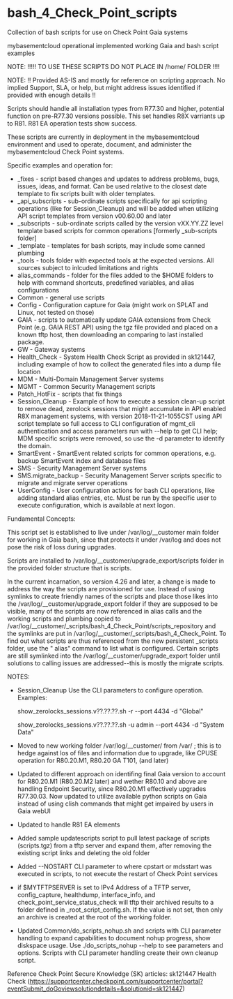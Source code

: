 # bash_4_Check_Point_scripts
Collection of bash scripts for use on Check Point Gaia systems

mybasementcloud operational implemented working Gaia and bash script examples

NOTE:  !!!!! TO USE THESE SCRIPTS DO NOT PLACE IN /home/<user> FOLDER !!!!

NOTE:  !! Provided AS-IS and mostly for reference on scripting approach.  No implied Support, SLA, or help, but might address issues identified if provided with enough details !!

Scripts should handle all installation types from R77.30 and higher, potential function on pre-R77.30 versions possible.  This set handles R8X varriants up to R81.  R81 EA operation tests show success.

These scripts are currently in deployment in the mybasementcloud environment and used to operate, document, and administer the mybasementcloud Check Point systems.

Specific examples and operation for:
- _fixes - script based changes and updates to address problems, bugs, issues, ideas, and format.  Can be used relative to the closest date template to fix scripts built with older templates.
- _api_subscripts - sub-ordinate scripts specifically for api scripting operations (like for Session_Cleanup) and will be added when utilizing API script templates from version v00.60.00 and later
- _subscripts - sub-ordinate scripts called by the version vXX.YY.ZZ level template based scripts for common operations [formerly _sub-scripts folder]
- _template - templates for bash scripts, may include some canned plumbing
- _tools - tools folder with expected tools at the expected versions.  All sources subject to inlcuded limitations and rights
- alias_commands - folder for the files added to the $HOME folders to help with command shortcuts, predefined variables, and alias configurations
- Common - general use scripts
- Config - Configuration capture for Gaia (might work on SPLAT and Linux, not tested on those)
- GAIA - scripts to automatically update GAIA extensions from Check Point (e.g. GAIA REST API) using the tgz file provided and placed on a known tftp host, then downloading an comparing to last installed package.
- GW - Gateway systems
- Health_Check - System Health Check Script as provided in sk121447, including example of how to collect the generated files into a dump file location
- MDM - Multi-Domain Management Server systems
- MGMT - Common Security Management scripts
- Patch_HotFix - scripts that fix things
- Session_Cleanup - Example of how to execute a session clean-up script to remove dead, zerolock sessions that might accumulate in API enabled R8X management systems, with version 2018-11-21-1055CST using API script template so full access to CLI configuration of mgmt_cli authentication and access parameters run with --help to get CLI help; MDM specific scripts were removed, so use the -d <domain> parameter to identify the domain.
- SmartEvent - SmartEvent related scripts for common operations, e.g. backup SmartEvent index and database files
- SMS - Security Management Server systems
- SMS.migrate_backup - Security Management Server scripts specific to migrate and migrate server operations
- UserConfig - User configuration actions for bash CLI operations, like adding standard alias entries, etc.  Must be run by the specific user to execute configuration, which is available at next logon.

Fundamental Concepts:

This script set is established to live under /var/log/__customer main folder for working in Gaia bash, since that protects it under /var/log and does not pose the risk of loss during upgrades.

Scripts are installed to /var/log/__customer/upgrade_export/scripts folder in the provided folder structure that is scripts.

In the current incarnation, so version 4.26 and later, a change is made to address the way the scripts are provisioned for use.  Instead of using symlinks to create friendly names of the scripts and place those likes into the /var/log/__customer/upgrade_export folder if they are supposed to be visible, many of the scripts are now referenced in alias calls and the working scripts and plumbing copied to /var/log/__customer/_scripts/bash_4_Check_Point/scripts_repository and the symlinks are put in /var/log/__customer/_scripts/bash_4_Check_Point.  To find out what scripts are thus referenced from the new persistent _scripts folder, use the " alias" command to list what is configured.  Certain scripts are still symlinked into the /var/log/__customer/upgrade_export folder until solutions to calling issues are addressed--this is mostly the migrate scripts.


NOTES:
- Session_Cleanup 
  Use the CLI parameters to configure operation.
  Examples:
  
    show_zerolocks_sessions.v??.??.??.sh -r --port 4434 -d "Global"
    
    show_zerolocks_sessions.v??.??.??.sh -u admin --port 4434 -d "System Data"

- Moved to new working folder /var/log/__customer/ from /var/ ; this is to hedge against los of files and information due to upgrade, like CPUSE operation for R80.20.M1, R80.20 GA T101, (and later)
- Updated to different approach on identifing final Gaia version to account for R80.20.M1 (R80.20.M2 later) and wether R80.10 and above are handling Endpoint Security, since R80.20.M1 effectively upgrades R77.30.03.  Now updated to utilize available python scripts on Gaia instead of using clish commands that might get impaired by users in Gaia webUI
- Updated to handle R81 EA elements
- Added sample updatescripts script to pull latest package of scripts (scripts.tgz) from a tftp server and expand them, after removing the existing script links and deleting the old folder
- Added --NOSTART CLI parameter to where cpstart or mdsstart was executed in scripts, to not execute the restart of Check Point services
- if $MYTFTPSERVER is set to IPv4 Address of a TFTP server, config_capture, healthdump, interface_info, and check_point_service_status_check will tftp their archived results to a folder defined in _root_script_config.sh.  If the value is not set, then only an archive is created at the root of the working folder.
- Updated Common/do_scripts_nohup.sh and scripts with CLI parameter handling to expand capabilities to document nohup progress, show diskspace usage.  Use ./do_scripts_nohup --help to see parameters and options.  Scripts with CLI parameter handling create their own cleanup script.


Reference Check Point Secure Knowledge (SK) articles:
sk121447 Health Check (https://supportcenter.checkpoint.com/supportcenter/portal?eventSubmit_doGoviewsolutiondetails=&solutionid=sk121447)
